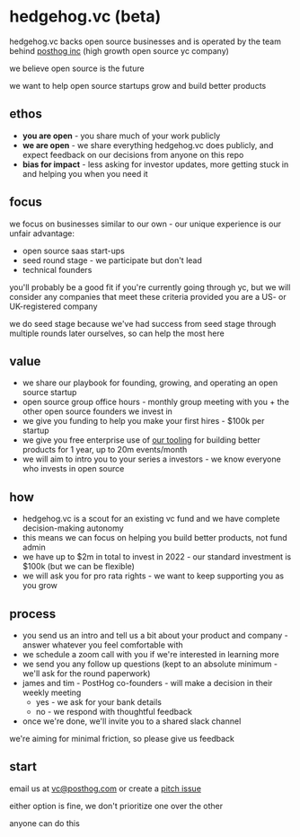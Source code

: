 # hedgehog.vc (beta)

hedgehog.vc backs open source businesses and is operated by the team behind [posthog inc](https://posthog.com) (high growth open source yc company)

we believe open source is the future 

we want to help open source startups grow and build better products

## ethos

* **you are open** - you share much of your work publicly
* **we are open** - we share everything hedgehog.vc does publicly, and expect feedback on our decisions from anyone on this repo
* **bias for impact** - less asking for investor updates, more getting stuck in and helping you when you need it

## focus

we focus on businesses similar to our own - our unique experience is our unfair advantage:

* open source saas start-ups
* seed round stage - we participate but don't lead
* technical founders

you'll probably be a good fit if you're currently going through yc, but we will consider any companies that meet these criteria provided you are a US- or UK-registered company

we do seed stage because we've had success from seed stage through multiple rounds later ourselves, so can help the most here

## value

* we share our playbook for founding, growing, and operating an open source startup
* open source group office hours - monthly group meeting with you + the other open source founders we invest in
* we give you funding to help you make your first hires - $100k per startup
* we give you free enterprise use of [our tooling](https://posthog.com/product) for building better products for 1 year, up to 20m events/month
* we will aim to intro you to your series a investors - we know everyone who invests in open source

## how

* hedgehog.vc is a scout for an existing vc fund and we have complete decision-making autonomy
* this means we can focus on helping you build better products, not fund admin 
* we have up to $2m in total to invest in 2022 - our standard investment is $100k (but we can be flexible)
* we will ask you for pro rata rights - we want to keep supporting you as you grow

## process

* you send us an intro and tell us a bit about your product and company - answer whatever you feel comfortable with
* we schedule a zoom call with you if we're interested in learning more
* we send you any follow up questions (kept to an absolute minimum - we'll ask for the round paperwork)
* james and tim - PostHog co-founders - will make a decision in their weekly meeting
  * yes - we ask for your bank details
  * no - we respond with thoughtful feedback
* once we're done, we'll invite you to a shared slack channel 

we're aiming for minimal friction, so please give us feedback

## start

email us at vc@posthog.com or create a [pitch issue](https://github.com/PostHog/hedgehog.vc/issues/new?assignees=&labels=pitch&template=pitch.md&title=%5BPITCH%5D)

either option is fine, we don't prioritize one over the other

anyone can do this

